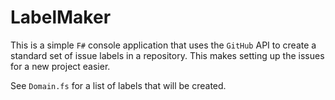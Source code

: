 # LabelMaker

This is a simple `F#` console application that uses the `GitHub` API to create a standard set of issue labels
in a repository. This makes setting up the issues for a new project easier.

See `Domain.fs` for a list of labels that will be created.